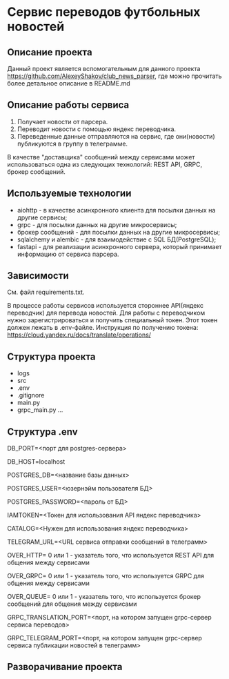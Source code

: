 # Сервис переводов футбольных новостей

## Описание проекта
Данный проект является вспомогательным для данного проекта https://github.com/AlexeyShakov/club_news_parser, где можно прочитать
более детальное описание в README.md

## Описание работы сервиса
1. Получает новости от парсера.
2. Переводит новости с помощью яндекс переводчика.
3. Переведенные данные отправляются на сервис, где они(новости) публикуются в группу в телеграмме.

В качестве "доставщика" сообщений между сервисами может использоваться одна из следующих технологий: REST API, GRPC, 
брокер сообщений.

## Используемые технологии
* aiohttp - в качестве асинхронного клиента для посылки данных на другие сервисы;
* grpc - для посылки данных на другие микросервисы;
* брокер сообщений - для посылки данных на другие микросервисы;
* sqlalchemy и alembic - для взаимодействие с SQL БД(PostgreSQL);
* fastapi - для реализации асинхронного сервера, который принимает информацию от сервиса парсера.

## Зависимости
См. файл requirements.txt.

В процессе работы сервисов используется стороннее API(яндекс переводчик) для перевода новостей.
Для работы c переводчиком нужно зарегистрироваться и получить специальный токен. Этот токен должен лежать в
.env-файле. Инструкция по получению токена: https://cloud.yandex.ru/docs/translate/operations/

## Структура проекта
- logs
- src
- .env
- .gitignore
- main.py
- grpc_main.py
...

## Структура .env
DB_PORT=<порт для postgres-сервера>

DB_HOST=localhost

POSTGRES_DB=<название базы данных>

POSTGRES_USER=<юзернэйм пользователя БД>

POSTGRES_PASSWORD=<пароль от БД>

IAMTOKEN=<Токен для использования API яндекс переводчика>

CATALOG=<Нужен для использования яндекс переводчика>

TELEGRAM_URL=<URL сервиса отправки сообщений в телеграмм>

OVER_HTTP= 0 или 1 - указатель того, что используется REST API для общения между сервисами

OVER_GRPC= 0 или 1 - указатель того, что используется GRPC для общения между сервисами

OVER_QUEUE= 0 или 1 - указатель того, что используется брокер сообщений для общения между сервисами

GRPC_TRANSLATION_PORT=<порт, на котором запущен grpc-сервер сервиса переводов>

GRPC_TELEGRAM_PORT=<порт, на котором запущен grpc-сервер сервиса публикации новостей в телеграмм>

## Разворачивание проекта
